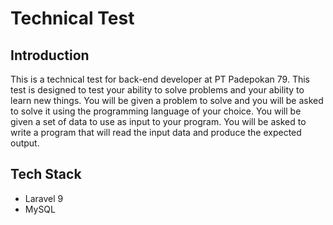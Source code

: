 <!-- make markdown for technical test  -->

# Technical Test

## Introduction

<!-- technical test at PT Padepokan 79 for back-end developer -->

This is a technical test for back-end developer at PT Padepokan 79. This test is designed to test your ability to solve problems and your ability to learn new things. You will be given a problem to solve and you will be asked to solve it using the programming language of your choice. You will be given a set of data to use as input to your program. You will be asked to write a program that will read the input data and produce the expected output.

<!-- tech stack used laravel 9 mysql-->

## Tech Stack

- Laravel 9
- MySQL